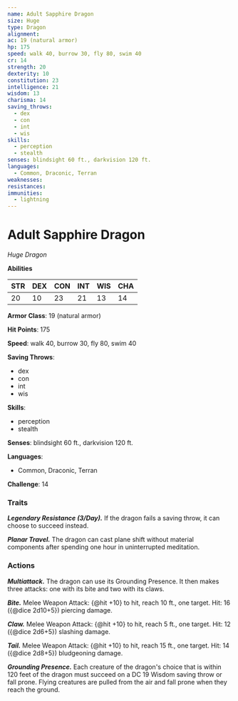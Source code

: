 ```yaml
---
name: Adult Sapphire Dragon
size: Huge
type: Dragon
alignment: 
ac: 19 (natural armor)
hp: 175
speed: walk 40, burrow 30, fly 80, swim 40
cr: 14
strength: 20
dexterity: 10
constitution: 23
intelligence: 21
wisdom: 13
charisma: 14
saving_throws:
  - dex
  - con
  - int
  - wis
skills:
  - perception
  - stealth
senses: blindsight 60 ft., darkvision 120 ft.
languages:
  - Common, Draconic, Terran
weaknesses:
resistances:
immunities:
  - lightning
---
```


# Adult Sapphire Dragon

*Huge Dragon*

**Abilities**

| STR | DEX | CON | INT | WIS | CHA |
| --- | --- | --- | --- | --- | --- |
| 20 | 10 | 23 | 21 | 13 | 14 |

**Armor Class**: 19 (natural armor)

**Hit Points**: 175

**Speed**: walk 40, burrow 30, fly 80, swim 40

**Saving Throws**:
  - dex
  - con
  - int
  - wis

**Skills**:
  - perception
  - stealth

**Senses**: blindsight 60 ft., darkvision 120 ft.

**Languages**:
  - Common, Draconic, Terran

**Challenge**: 14

### Traits
***Legendary Resistance (3/Day).*** If the dragon fails a saving throw, it can choose to succeed instead.

***Planar Travel.*** The dragon can cast plane shift without material components after spending one hour in uninterrupted meditation.

### Actions
***Multiattack.*** The dragon can use its Grounding Presence. It then makes three attacks: one with its bite and two with its claws.

***Bite.*** Melee Weapon Attack: {@hit +10} to hit, reach 10 ft., one target. Hit: 16 ({@dice 2d10+5}) piercing damage.

***Claw.*** Melee Weapon Attack: {@hit +10} to hit, reach 5 ft., one target. Hit: 12 ({@dice 2d6+5}) slashing damage.

***Tail.*** Melee Weapon Attack: {@hit +10} to hit, reach 15 ft., one target. Hit: 14 ({@dice 2d8+5}) bludgeoning damage.

***Grounding Presence.*** Each creature of the dragon's choice that is within 120 feet of the dragon must succeed on a DC 19 Wisdom saving throw or fall prone. Flying creatures are pulled from the air and fall prone when they reach the ground.

